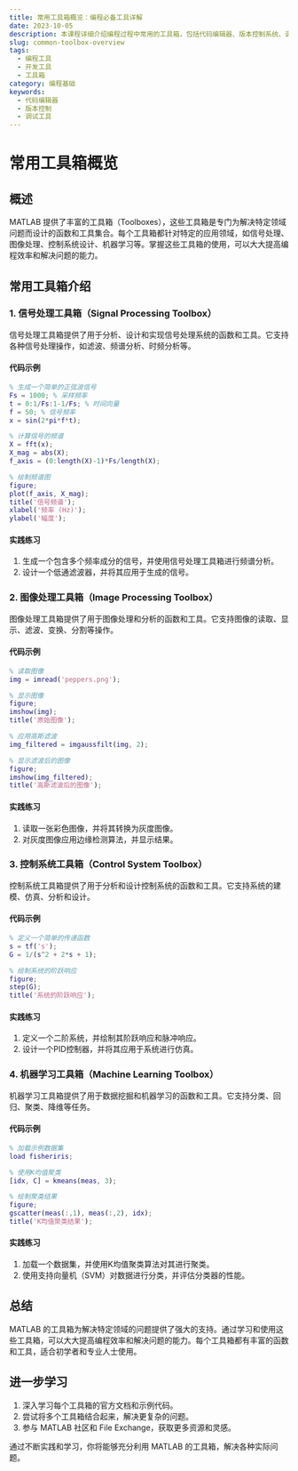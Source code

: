 ```yaml
---
title: 常用工具箱概览：编程必备工具详解
date: 2023-10-05
description: 本课程详细介绍编程过程中常用的工具箱，包括代码编辑器、版本控制系统、调试工具等，帮助你提升编程效率。
slug: common-toolbox-overview
tags:
  - 编程工具
  - 开发工具
  - 工具箱
category: 编程基础
keywords:
  - 代码编辑器
  - 版本控制
  - 调试工具
---
```


# 常用工具箱概览

## 概述

MATLAB 提供了丰富的工具箱（Toolboxes），这些工具箱是专门为解决特定领域问题而设计的函数和工具集合。每个工具箱都针对特定的应用领域，如信号处理、图像处理、控制系统设计、机器学习等。掌握这些工具箱的使用，可以大大提高编程效率和解决问题的能力。

## 常用工具箱介绍

### 1. 信号处理工具箱（Signal Processing Toolbox）

信号处理工具箱提供了用于分析、设计和实现信号处理系统的函数和工具。它支持各种信号处理操作，如滤波、频谱分析、时频分析等。

#### 代码示例

```matlab
% 生成一个简单的正弦波信号
Fs = 1000; % 采样频率
t = 0:1/Fs:1-1/Fs; % 时间向量
f = 50; % 信号频率
x = sin(2*pi*f*t);

% 计算信号的频谱
X = fft(x);
X_mag = abs(X);
f_axis = (0:length(X)-1)*Fs/length(X);

% 绘制频谱图
figure;
plot(f_axis, X_mag);
title('信号频谱');
xlabel('频率 (Hz)');
ylabel('幅度');
```

#### 实践练习

1. 生成一个包含多个频率成分的信号，并使用信号处理工具箱进行频谱分析。
2. 设计一个低通滤波器，并将其应用于生成的信号。

### 2. 图像处理工具箱（Image Processing Toolbox）

图像处理工具箱提供了用于图像处理和分析的函数和工具。它支持图像的读取、显示、滤波、变换、分割等操作。

#### 代码示例

```matlab
% 读取图像
img = imread('peppers.png');

% 显示图像
figure;
imshow(img);
title('原始图像');

% 应用高斯滤波
img_filtered = imgaussfilt(img, 2);

% 显示滤波后的图像
figure;
imshow(img_filtered);
title('高斯滤波后的图像');
```

#### 实践练习

1. 读取一张彩色图像，并将其转换为灰度图像。
2. 对灰度图像应用边缘检测算法，并显示结果。

### 3. 控制系统工具箱（Control System Toolbox）

控制系统工具箱提供了用于分析和设计控制系统的函数和工具。它支持系统的建模、仿真、分析和设计。

#### 代码示例

```matlab
% 定义一个简单的传递函数
s = tf('s');
G = 1/(s^2 + 2*s + 1);

% 绘制系统的阶跃响应
figure;
step(G);
title('系统的阶跃响应');
```

#### 实践练习

1. 定义一个二阶系统，并绘制其阶跃响应和脉冲响应。
2. 设计一个PID控制器，并将其应用于系统进行仿真。

### 4. 机器学习工具箱（Machine Learning Toolbox）

机器学习工具箱提供了用于数据挖掘和机器学习的函数和工具。它支持分类、回归、聚类、降维等任务。

#### 代码示例

```matlab
% 加载示例数据集
load fisheriris;

% 使用K均值聚类
[idx, C] = kmeans(meas, 3);

% 绘制聚类结果
figure;
gscatter(meas(:,1), meas(:,2), idx);
title('K均值聚类结果');
```

#### 实践练习

1. 加载一个数据集，并使用K均值聚类算法对其进行聚类。
2. 使用支持向量机（SVM）对数据进行分类，并评估分类器的性能。

## 总结

MATLAB 的工具箱为解决特定领域的问题提供了强大的支持。通过学习和使用这些工具箱，可以大大提高编程效率和解决问题的能力。每个工具箱都有丰富的函数和工具，适合初学者和专业人士使用。

## 进一步学习

1. 深入学习每个工具箱的官方文档和示例代码。
2. 尝试将多个工具箱结合起来，解决更复杂的问题。
3. 参与 MATLAB 社区和 File Exchange，获取更多资源和灵感。

通过不断实践和学习，你将能够充分利用 MATLAB 的工具箱，解决各种实际问题。